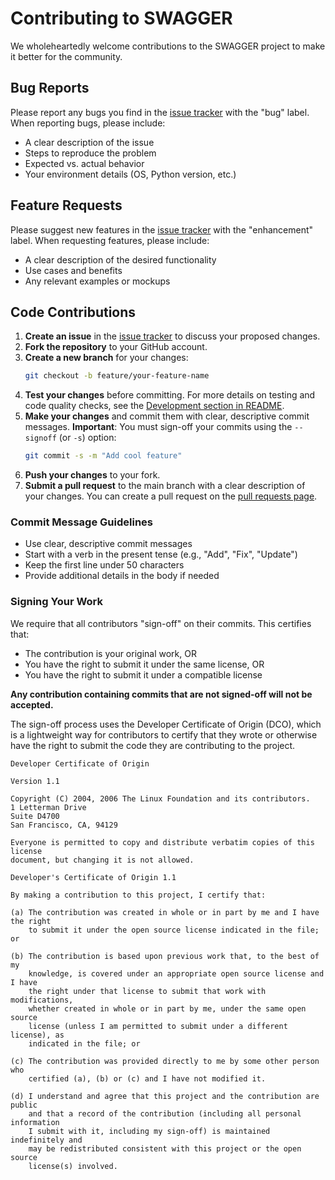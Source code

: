 # Contributing to SWAGGER

We wholeheartedly welcome contributions to the SWAGGER project to make it better for the community.

## Bug Reports

Please report any bugs you find in the [issue tracker](https://github.com/nvidia-isaac/SWAGGER/issues) with the "bug" label. When reporting bugs, please include:

- A clear description of the issue
- Steps to reproduce the problem
- Expected vs. actual behavior
- Your environment details (OS, Python version, etc.)

## Feature Requests

Please suggest new features in the [issue tracker](https://github.com/nvidia-isaac/SWAGGER/issues) with the "enhancement" label. When requesting features, please include:

- A clear description of the desired functionality
- Use cases and benefits
- Any relevant examples or mockups

## Code Contributions

1. **Create an issue** in the [issue tracker](https://github.com/nvidia-isaac/SWAGGER/issues) to discuss your proposed changes.
2. **Fork the repository** to your GitHub account.
3. **Create a new branch** for your changes:
   ```bash
   git checkout -b feature/your-feature-name
   ```
4. **Test your changes** before committing. For more details on testing and code quality checks, see the [Development section in README](README.md#development).
5. **Make your changes** and commit them with clear, descriptive commit messages. **Important**: You must sign-off your commits using the `--signoff` (or `-s`) option:
   ```bash
   git commit -s -m "Add cool feature"
   ```
6. **Push your changes** to your fork.
7. **Submit a pull request** to the main branch with a clear description of your changes. You can create a pull request on the [pull requests page](https://github.com/nvidia-isaac/SWAGGER/pulls).

### Commit Message Guidelines

- Use clear, descriptive commit messages
- Start with a verb in the present tense (e.g., "Add", "Fix", "Update")
- Keep the first line under 50 characters
- Provide additional details in the body if needed

### Signing Your Work

We require that all contributors "sign-off" on their commits. This certifies that:
- The contribution is your original work, OR
- You have the right to submit it under the same license, OR
- You have the right to submit it under a compatible license

**Any contribution containing commits that are not signed-off will not be accepted.**

The sign-off process uses the Developer Certificate of Origin (DCO), which is a lightweight way for contributors to certify that they wrote or otherwise have the right to submit the code they are contributing to the project.

```text
Developer Certificate of Origin

Version 1.1

Copyright (C) 2004, 2006 The Linux Foundation and its contributors.
1 Letterman Drive
Suite D4700
San Francisco, CA, 94129

Everyone is permitted to copy and distribute verbatim copies of this license
document, but changing it is not allowed.

Developer's Certificate of Origin 1.1

By making a contribution to this project, I certify that:

(a) The contribution was created in whole or in part by me and I have the right
    to submit it under the open source license indicated in the file; or

(b) The contribution is based upon previous work that, to the best of my
    knowledge, is covered under an appropriate open source license and I have
    the right under that license to submit that work with modifications,
    whether created in whole or in part by me, under the same open source
    license (unless I am permitted to submit under a different license), as
    indicated in the file; or

(c) The contribution was provided directly to me by some other person who
    certified (a), (b) or (c) and I have not modified it.

(d) I understand and agree that this project and the contribution are public
    and that a record of the contribution (including all personal information
    I submit with it, including my sign-off) is maintained indefinitely and
    may be redistributed consistent with this project or the open source
    license(s) involved.
```
